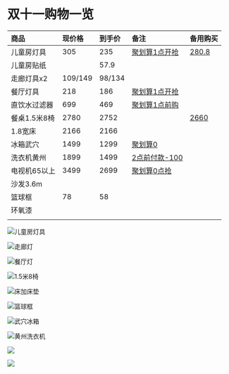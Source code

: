# 双十一购物一览



| 商品 | 现价格 | 到手价 | 备注 | 备用购买 |
| :--- | :--- | :--- | :--- | :--- |
| 儿童房灯具 | 305 | 235 | [聚划算1点开抢](https://detail.ju.taobao.com/home.htm?spm=a220o.1000855.1998059529.1.5e8612fdUkgnfz&item_id=627447286223&) | [ 280.8](https://detail.tmall.com/item.htm?spm=a1z0d.6639537.1997196601.190.69587484HsK4Pi&id=626813437912&skuId=4448885725441) |
| 儿童房贴纸 |  | 57.9 |  |  |
| 走廊灯具x2 | 109/149 | 98/134 |  |  |
| 餐厅灯具 | 218 | 186 | [聚划算1点开抢](https://detail.ju.taobao.com/home.htm?spm=a220o.1000855.1998059529.1.7dd36cf4bMdKpv&item_id=522649495798&) |  |
| 直饮水过滤器 | 699 | 469 | [聚划算1点前购](https://detail.ju.taobao.com/home.htm?spm=a220o.1000855.1998059529.1.47a471a30PDHcD&item_id=625814261204&) |  |
| 餐桌1.5米8椅 | 2780 | 2752 |  | [2660](https://item.taobao.com/item.htm?spm=a1z0d.6639537.1997196601.24.2b727484JzRErt&id=628501988174) |
| 1.8宽床 | 2166 | 2166 |  |  |
| 冰箱武穴 | 1499 | 1299 | [聚划算0](https://detail.ju.taobao.com/home.htm?spm=a220o.1000855.1998059529.1.78076ea0f7UUae&item_id=527950627542&) |  |
| 洗衣机黄州 | 1899 | 1499 | [2点前付款-100](https://detail.ju.taobao.com/home.htm?spm=a220o.1000855.1998059529.1.3ccf3dcaDk3x8U&item_id=599449996787&) |  |
| 电视机65以上 | 3499 | 2699 | [聚划算0点抢](https://detail.ju.taobao.com/home.htm?spm=a220o.1000855.1998059529.1.5cf7619aTWcIE0&item_id=602981497168&) |  |
| 沙发3.6m |  |  |  |  |
| 篮球框 | 78 | 58 |  |  |
| 环氧漆 |  |  |  |  |
|  |  |  |  |  |

![&#x513F;&#x7AE5;&#x623F;&#x706F;&#x5177;](.gitbook/assets/image%20%286%29.png)

![&#x8D70;&#x5ECA;&#x706F;](.gitbook/assets/image%20%282%29.png)

![&#x9910;&#x5385;&#x706F;](.gitbook/assets/image%20%2813%29.png)

![1.5&#x7C73;8&#x6905;](.gitbook/assets/image%20%288%29.png)

![&#x5E8A;&#x52A0;&#x5E8A;&#x57AB;](.gitbook/assets/image%20%287%29.png)

![&#x7BEE;&#x7403;&#x6846;](.gitbook/assets/image%20%281%29.png)

![&#x6B66;&#x7A74;&#x51B0;&#x7BB1;](.gitbook/assets/image%20%2812%29.png)

![&#x9EC4;&#x5DDE;&#x6D17;&#x8863;&#x673A;](.gitbook/assets/image%20%284%29.png)

![](.gitbook/assets/image%20%2811%29.png)

![](.gitbook/assets/image%20%2810%29.png)



